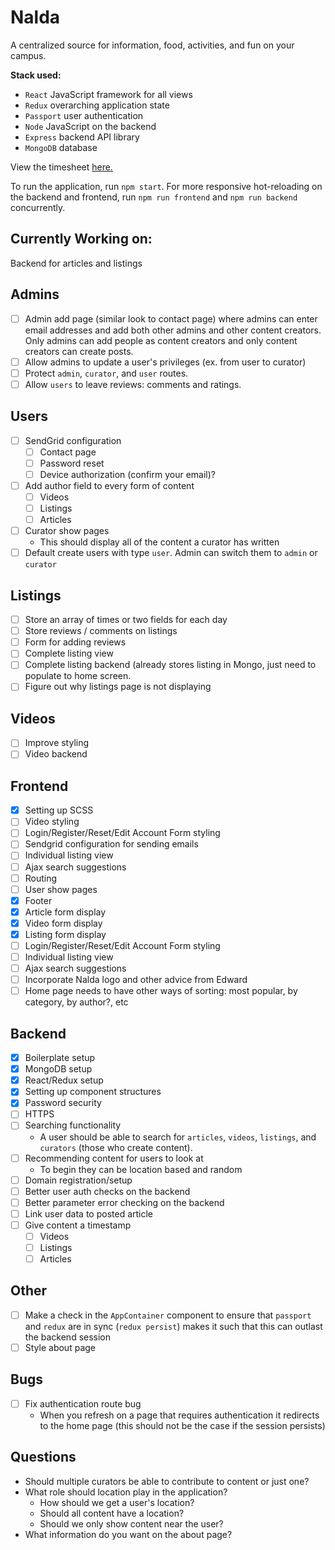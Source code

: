 # Nalda

A centralized source for information, food, activities, and fun on your campus.

__Stack used:__
* `React` JavaScript framework for all views
* `Redux` overarching application state
* `Passport` user authentication
* `Node` JavaScript on the backend
* `Express` backend API library
* `MongoDB` database

View the timesheet [here.](https://docs.google.com/spreadsheets/d/1FaistICZ-BuORu7YYm5fFpgii2cvxZKgEpxApWQ_3pY/edit?usp=sharing)

To run the application, run `npm start`. For more responsive hot-reloading on the backend and frontend, run `npm run frontend` and `npm run backend` concurrently.

## Currently Working on:
Backend for articles and listings

## Admins

- [ ] Admin add page (similar look to contact page) where admins can enter email addresses and add both other admins and other content creators. Only admins can add people as content creators and only content creators can create posts.
- [ ] Allow admins to update a user's privileges (ex. from user to curator)
- [ ] Protect `admin`, `curator`, and `user` routes.
- [ ] Allow `users` to leave reviews: comments and ratings.

## Users

- [ ] SendGrid configuration
  - [ ] Contact page
  - [ ] Password reset
  - [ ] Device authorization (confirm your email)?
- [ ] Add author field to every form of content
  - [ ] Videos
  - [ ] Listings
  - [ ] Articles
- [ ] Curator show pages
  * This should display all of the content a curator has written
- [ ] Default create users with type `user`. Admin can switch them to `admin` or `curator`

## Listings

- [ ] Store an array of times or two fields for each day
- [ ] Store reviews / comments on listings
- [ ] Form for adding reviews
- [ ] Complete listing view
- [ ] Complete listing backend (already stores listing in Mongo, just need to populate to home screen.
- [ ] Figure out why listings page is not displaying

## Videos

- [ ] Improve styling
- [ ] Video backend

## Frontend

- [X] Setting up SCSS
- [ ] Video styling
- [ ] Login/Register/Reset/Edit Account Form styling
- [ ] Sendgrid configuration for sending emails
- [ ] Individual listing view
- [ ] Ajax search suggestions
- [ ] Routing 	
- [ ] User show pages
- [X] Footer
- [X] Article form display
- [X] Video form display
- [X] Listing form display
- [ ] Login/Register/Reset/Edit Account Form styling
- [ ] Individual listing view
- [ ] Ajax search suggestions
- [ ] Incorporate Nalda logo and other advice from Edward
- [ ] Home page needs to have other ways of sorting: most popular, by category, by author?, etc

## Backend

- [X] Boilerplate setup
- [X] MongoDB setup
- [X] React/Redux setup
- [X] Setting up component structures
- [X] Password security
- [ ] HTTPS
- [ ] Searching functionality
  * A user should be able to search for `articles`, `videos`, `listings`, and `curators` (those who create content).
- [ ] Recommending content for users to look at
  * To begin they can be location based and random
- [ ] Domain registration/setup
- [ ] Better user auth checks on the backend
- [ ] Better parameter error checking on the backend
- [ ] Link user data to posted article
- [ ] Give content a timestamp
  - [ ] Videos
  - [ ] Listings
  - [ ] Articles

## Other

- [ ] Make a check in the `AppContainer` component to ensure that `passport` and `redux` are in sync (`redux persist`) makes it such that this can outlast the backend session
- [ ] Style about page

## Bugs
- [ ] Fix authentication route bug
  * When you refresh on a page that requires authentication it redirects to the home page (this should not be the case if the session persists)

## Questions

* Should multiple curators be able to contribute to content or just one?
* What role should location play in the application?
  * How should we get a user's location?
  * Should all content have a location?
  * Should we only show content near the user?
* What information do you want on the about page?

